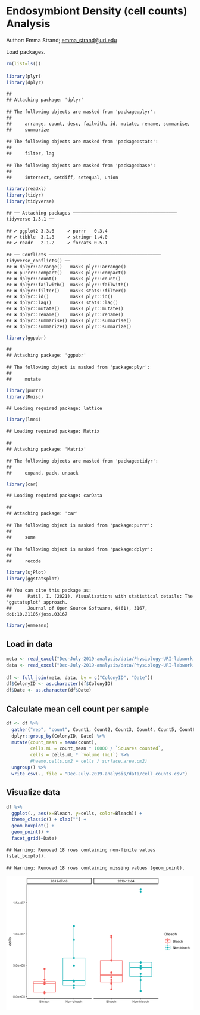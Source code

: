 Endosymbiont Density (cell counts) Analysis
================
Author: Emma Strand; <emma_strand@uri.edu>

Load packages.

``` r
rm(list=ls())

library(plyr)
library(dplyr)
```

    ## 
    ## Attaching package: 'dplyr'

    ## The following objects are masked from 'package:plyr':
    ## 
    ##     arrange, count, desc, failwith, id, mutate, rename, summarise,
    ##     summarize

    ## The following objects are masked from 'package:stats':
    ## 
    ##     filter, lag

    ## The following objects are masked from 'package:base':
    ## 
    ##     intersect, setdiff, setequal, union

``` r
library(readxl)
library(tidyr)
library(tidyverse)
```

    ## ── Attaching packages ─────────────────────────────────────── tidyverse 1.3.1 ──

    ## ✔ ggplot2 3.3.6     ✔ purrr   0.3.4
    ## ✔ tibble  3.1.8     ✔ stringr 1.4.0
    ## ✔ readr   2.1.2     ✔ forcats 0.5.1

    ## ── Conflicts ────────────────────────────────────────── tidyverse_conflicts() ──
    ## ✖ dplyr::arrange()   masks plyr::arrange()
    ## ✖ purrr::compact()   masks plyr::compact()
    ## ✖ dplyr::count()     masks plyr::count()
    ## ✖ dplyr::failwith()  masks plyr::failwith()
    ## ✖ dplyr::filter()    masks stats::filter()
    ## ✖ dplyr::id()        masks plyr::id()
    ## ✖ dplyr::lag()       masks stats::lag()
    ## ✖ dplyr::mutate()    masks plyr::mutate()
    ## ✖ dplyr::rename()    masks plyr::rename()
    ## ✖ dplyr::summarise() masks plyr::summarise()
    ## ✖ dplyr::summarize() masks plyr::summarize()

``` r
library(ggpubr)
```

    ## 
    ## Attaching package: 'ggpubr'

    ## The following object is masked from 'package:plyr':
    ## 
    ##     mutate

``` r
library(purrr)
library(Rmisc)
```

    ## Loading required package: lattice

``` r
library(lme4)
```

    ## Loading required package: Matrix

    ## 
    ## Attaching package: 'Matrix'

    ## The following objects are masked from 'package:tidyr':
    ## 
    ##     expand, pack, unpack

``` r
library(car)
```

    ## Loading required package: carData

    ## 
    ## Attaching package: 'car'

    ## The following object is masked from 'package:purrr':
    ## 
    ##     some

    ## The following object is masked from 'package:dplyr':
    ## 
    ##     recode

``` r
library(sjPlot)
library(ggstatsplot)
```

    ## You can cite this package as:
    ##      Patil, I. (2021). Visualizations with statistical details: The 'ggstatsplot' approach.
    ##      Journal of Open Source Software, 6(61), 3167, doi:10.21105/joss.03167

``` r
library(emmeans)
```

## Load in data

``` r
meta <- read_excel("Dec-July-2019-analysis/data/Physiology-URI-labwork.xlsx", sheet = "Master-ID-List")
data <- read_excel("Dec-July-2019-analysis/data/Physiology-URI-labwork.xlsx", sheet = "Counts")

df <- full_join(meta, data, by = c("ColonyID", "Date")) 
df$ColonyID <- as.character(df$ColonyID)
df$Date <- as.character(df$Date)
```

## Calculate mean cell count per sample

``` r
df <- df %>%
  gather("rep", "count", Count1, Count2, Count3, Count4, Count5, Count6) %>%
  dplyr::group_by(ColonyID, Date) %>%
  mutate(count_mean = mean(count),
         cells.mL = count_mean * 10000 / `Squares counted`,
         cells = cells.mL * `volume (mL)`) %>%
         #haemo.cells.cm2 = cells / surface.area.cm2)
  ungroup() %>%
  write_csv(., file = "Dec-July-2019-analysis/data/cell_counts.csv")
```

## Visualize data

``` r
df %>%
  ggplot(., aes(x=Bleach, y=cells, color=Bleach)) + 
  theme_classic() + xlab("") +
  geom_boxplot() +
  geom_point() +
  facet_grid(~Date)
```

    ## Warning: Removed 18 rows containing non-finite values (stat_boxplot).

    ## Warning: Removed 18 rows containing missing values (geom_point).

![](cells_files/figure-gfm/unnamed-chunk-4-1.png)<!-- -->

